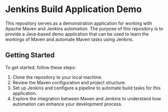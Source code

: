 # Jenkins Build Application Demo
This repository serves as a demonstration application for working with Apache Maven and Jenkins automation. The purpose of this repository is to provide a Java-based demo application that can be used to learn the workings of Maven and automate Maven tasks using Jenkins.

## Getting Started
To get started, follow these steps:

1. Clone the repository to your local machine.
2. Review the Maven configuration and project structure.
3. Set up Jenkins and configure a pipeline to automate build tasks for this application.
4. Explore the integration between Maven and Jenkins to understand how automation can enhance your development process.
